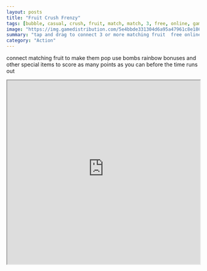 ```yaml
---
layout: posts
title: "Fruit Crush Frenzy"
tags: [bubble, casual, crush, fruit, match, match, 3, free, online, games, oyna, game, free, games, play, play, games]
image: "https://img.gamedistribution.com/5e4bbde331304d6a95a47961c8e18600.jpg"
summary: "tap and drag to connect 3 or more matching fruit  free online games oyna game free games play play games"
category: "Action"
---
```


connect matching fruit to make them pop use bombs rainbow bonuses and other special items to score as many points as you can before the time runs out

<iframe width="100%" height="480px;" src="https://html5.gamedistribution.com/5e4bbde331304d6a95a47961c8e18600/"></iframe>